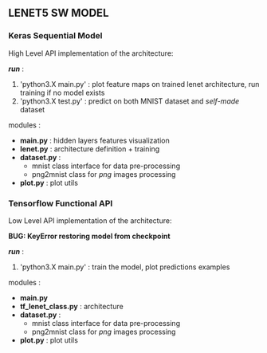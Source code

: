 ## LENET5 SW MODEL
### Keras Sequential Model

High Level API implementation of the architecture:

***run*** :
1. 'python3.X main.py'	: plot feature maps on trained lenet architecture, run training if no model exists 
2. 'python3.X test.py' 	: predict on both MNIST dataset and *self-made* dataset

modules :	 

- **main.py** 	 : hidden layers features visualization
- **lenet.py**	 : architecture definition + training 
- **dataset.py** : 
	- mnist class interface for data pre-processing
	- png2mnist class for *png* images processing
- **plot.py**	 : plot utils   

### Tensorflow Functional API 

Low Level API implementation of the architecture:

**BUG: KeyError restoring model from checkpoint**

***run*** :
1. 'python3.X main.py'	: train the model, plot predictions examples 

modules :	 

- **main.py** 	 
- **tf_lenet_class.py**	 : architecture  
- **dataset.py** : 
	- mnist class interface for data pre-processing
	- png2mnist class for *png* images processing
- **plot.py**	 : plot utils 
